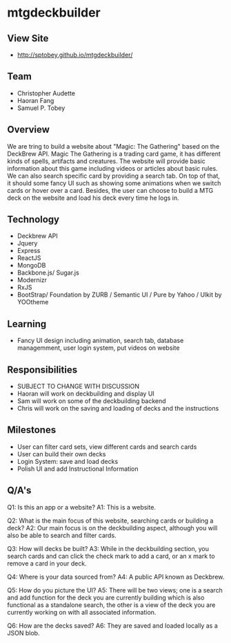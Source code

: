 # mtgdeckbuilder

## View Site
 - http://sptobey.github.io/mtgdeckbuilder/ 

## Team
 - Christopher Audette
 - Haoran Fang
 - Samuel P. Tobey

## Overview
We are tring to build a website about "Magic: The Gathering"  based on the DeckBrew API. Magic The Gathering is a trading card game, it has different kinds of spells, artifacts and creatures. The website will provide basic information about this game including videos or articles about basic rules. We can also search specific card by providing a search tab. On top of that, it should some fancy UI such as showing some animations when we switch cards or hover over a card. Besides, the user can choose to build a MTG deck on the website and load his deck every time he logs in.

## Technology
 - Deckbrew API
 - Jquery
 - Express
 - ReactJS
 - MongoDB
 - Backbone.js/ Sugar.js
 - Modernizr
 - RxJS
 - BootStrap/ Foundation by ZURB / Semantic UI / Pure by Yahoo / Ulkit by YOOtheme

## Learning
 - Fancy UI design including animation, search tab, database managemment, user login system, put videos on website
 
## Responsibilities
 - SUBJECT TO CHANGE WITH DISCUSSION
 - Haoran will work on deckbuilding and display UI
 - Sam will work on some of the deckbuilding backend
 - Chris will work on the saving and loading of decks and the instructions
 

## Milestones
 - User can filter card sets, view different cards and search cards
 - User can build their own decks
 - Login System: save and load decks
 - Polish UI and add Instructional Information

## Q/A's

Q1: Is this an app or a website?
A1: This is a website.

Q2: What is the main focus of this website, searching cards or building a deck?
A2: Our main focus is on the deckbuilding aspect, although you will also be able to search and filter cards.

Q3: How will decks be built?
A3: While in the deckbuilding section, you search cards and can click the check mark to add a card, or an x mark to remove a card in your deck.

Q4: Where is your data sourced from?
A4: A public API known as Deckbrew.

Q5: How do you picture the UI?
A5: There will be two views; one is a search and add function for the deck you are currently building which is also functional as a standalone search, the other is a view of the deck you are currently working on with all associated information.

Q6: How are the decks saved?
A6: They are saved and loaded locally as a JSON blob.
